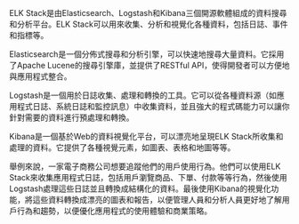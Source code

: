 ELK Stack是由Elasticsearch、Logstash和Kibana三個開源軟體組成的資料搜尋和分析平台。ELK Stack可以用來收集、分析和視覺化各種資料，包括日誌、事件和指標等。

Elasticsearch是一個分佈式搜尋和分析引擎，可以快速地搜尋大量資料。它採用了Apache Lucene的搜尋引擎庫，並提供了RESTful API，使得開發者可以方便地與應用程式整合。

Logstash是一個用於日誌收集、處理和轉換的工具。它可以從各種資料源（如應用程式日誌、系統日誌和監控訊息）中收集資料，並且強大的程式碼能力可以讓你針對需要的資料進行預處理和轉換。

Kibana是一個基於Web的資料視覺化平台，可以漂亮地呈現ELK Stack所收集和處理的資料。它提供了各種視覺元素，如圖表、表格和地圖等等。

舉例來說，一家電子商務公司想要追蹤他們的用戶使用行為。他們可以使用ELK Stack來收集應用程式日誌，包括用戶瀏覽商品、下單、付款等等行為，然後使用Logstash處理這些日誌並且轉換成結構化的資料。最後使用Kibana的視覺化功能，將這些資料轉換成漂亮的圖表和報告，以便管理人員和分析人員更好地了解用戶行為和趨勢，以便優化應用程式的使用體驗和商業策略。